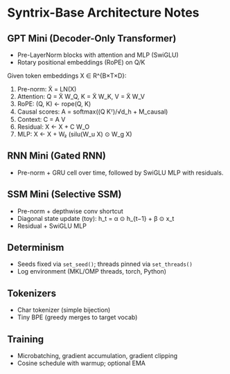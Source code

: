 # Syntrix-Base Architecture Notes

## GPT Mini (Decoder-Only Transformer)

- Pre-LayerNorm blocks with attention and MLP (SwiGLU)
- Rotary positional embeddings (RoPE) on Q/K

Given token embeddings X ∈ R^{B×T×D}:

1. Pre-norm: X̃ = LN(X)
2. Attention: Q = X̃ W_Q, K = X̃ W_K, V = X̃ W_V
3. RoPE: (Q, K) ← rope(Q, K)
4. Causal scores: A = softmax((Q Kᵀ)/√d_h + M_causal)
5. Context: C = A V
6. Residual: X ← X + C W_O
7. MLP: X ← X + W₂ (silu(W_u X) ⊙ W_g X)

## RNN Mini (Gated RNN)

- Pre-norm + GRU cell over time, followed by SwiGLU MLP with residuals.

## SSM Mini (Selective SSM)

- Pre-norm + depthwise conv shortcut
- Diagonal state update (toy): h_t = α ⊙ h_{t−1} + β ⊙ x_t
- Residual + SwiGLU MLP

## Determinism

- Seeds fixed via `set_seed()`; threads pinned via `set_threads()`
- Log environment (MKL/OMP threads, torch, Python)

## Tokenizers

- Char tokenizer (simple bijection)
- Tiny BPE (greedy merges to target vocab)

## Training

- Microbatching, gradient accumulation, gradient clipping
- Cosine schedule with warmup; optional EMA
